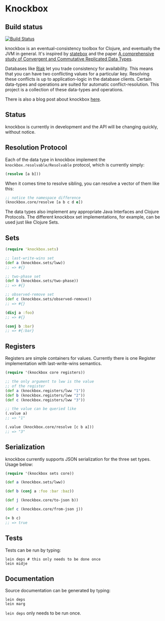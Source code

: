 # Knockbox

## Build status

[![Build Status](https://secure.travis-ci.org/reiddraper/knockbox.png)](http://travis-ci.org/reiddraper/knockbox)

knockbox is an eventual-consistency toolbox for Clojure,
and eventually the JVM in general. It's inspired by
[statebox](https://github.com/mochi/statebox) and
the paper
[A comprehensive study of Convergent and Commutative Replicated Data Types](http://hal.archives-ouvertes.fr/inria-00555588/).


Databases like [Riak](https://github.com/basho/riak) let you trade consistency for availability.
This means that you can have two conflicting values for a particular key. Resolving these conflicts
is up to application-logic in the database clients. Certain data-types and operations are suited
for automatic conflict-resolution. This project is a collection of these data-types and operations.

There is also a blog post about knockbox [here](http://reiddraper.com/introducing-knockbox/).

## Status

knockbox is currently in development and the API will be changing quickly, without notice.

## Resolution Protocol

Each of the data type in knockbox implement the `knockbox.resolvable/Resolvable`
protocol, which is currently simply:

```clojure
(resolve [a b]))
```

When it comes time to resolve sibling, you can resolve
a vector of them like this:

```clojure
;; notice the namespace difference
(knockbox.core/resolve [a b c d e])
```

The data types also implement any appropriate Java Interfaces
and Clojure Protocols. The different knockbox set implementations,
for example, can be used just like Clojure Sets.

## Sets

```clojure
(require 'knockbox.sets)

;; last-write-wins set
(def a (knockbox.sets/lww))
;; => #{}

;; two-phase set
(def b (knockbox.sets/two-phase))
;; => #{}

;; observed-remove set 
(def c (knockbox.sets/observed-remove))
;; => #{}

(disj a :foo)
;; => #{}

(conj b :bar)
;; => #{:bar}
```

## Registers

Registers are simple containers for values.
Currently there is one Register implementation with
last-write-wins semantics.

```clojure
(require '(knockbox core registers))

;; the only argument to lww is the value
;; of the register
(def a (knockbox.registers/lww "1"))
(def b (knockbox.registers/lww "2"))
(def c (knockbox.registers/lww "3"))

;; the value can be queried like
(.value a)
;; => "1"

(.value (knockbox.core/resolve [c b a]))
;; => "3"
```

## Serialization

knockbox currently supports JSON serialization for the three
set types. Usage below:

```clojure
(require '(knockbox sets core))

(def a (knockbox.sets/lww))

(def b (conj a :foo :bar :baz))

(def j (knockbox.core/to-json b))

(def c (knockbox.core/from-json j))

(= b c)
;; => true
```

## Tests

Tests can be run by typing:

    lein deps # this only needs to be done once
    lein midje


## Documentation

Source documentation can be generated by typing:

    lein deps
    lein marg

`lein deps` only needs to be run once.

